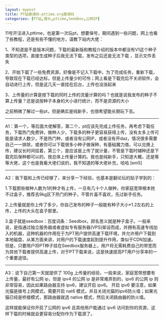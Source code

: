 ```yaml
---
layout: mypost
title: PT站邀请码-pttime.org邀请码
categories: [PT站,馒头,pttime,Seedbox,公网IP]
---
```


11号开注进入pttime，也是第一次玩pt，想要保号，期间遇到一些问题，网上也看了些教程，还是有些不懂的地方，请教下站内大佬：

1、不知道是不是版本问题，下载的最新版和教程介绍的版本中都没有V1这个种子类型的选项，直接生成种子后我无法下载，发布之后还是无法下载 ，显示文件丢失

2、开始下载了一些免费资源，好像是不记入下载中，为了完成任务，重新下载，导致现在下载已经达标，但是上传量少的可怜；网上看是下载完后不关闭软件，会自动进行上传，但是这几天一直挂在后台，上传也没涨起来

3、上传量的计算是按下载的同时上传的流量计算的吗？也就是说我发布的种子不算上传量？还是说按种子本身的大小进行统计，而不是资源的大小

之前稍微了解过一些pt，但是确实是纯新手，也很希望能长期玩下去。


---
A1：第一个，等后面大佬解答，第二个，pt应该先完成上传任务，再考虑下载任务，下载热门免费钟，做种人少，下载多的种子更容易获得上传，没有太多上传可能是请求人数少，不是热门种，或者没有公网IP，或者没有开daz，情况很多需要自己一一排除，或者你可以下载很多小种子做保种，有基础魔力值，可以兑换上传，建议长时间挂着，第三个，是应该是上传了就计量，不管是下载时辅种还是下载完后保种都可以的，按总体上传量计算的。我也是纯新手，只知道大概，还是等等大佬，这个也是我看大佬们说的，我不知道的等大佬补充，哈哈 [em5]

---
A2：我下载和上传已经够了，来分享一下经验，也基本是翻论坛的贴子学到的：

1.下载那些做种人数为1的种才有上传，一旦有几十个人做种，你家庭宽带根本抢不过盒子，推荐去9kg区下热门的种子，不管片喜不喜欢，先过新手任务。

2.上传量就是你上传了多少，你自己发布的种子一般能有种子大小*1.2左右的上传，上传的大头在盒子那里。

3.盒子就是seedbox：百度词条：Seedbox，顾名思义就是种子盒子。一般来说，是指通过独立服务器或者虚拟专有服务器(VPS)架设而成，并拥有高速专线加入的机器，这种机器的作用在于为PT用户提供高速下载环境，并允许用户下载到本地磁盘，从某方面来讲，对用户的下载速度起到提升作用，类似于CDN加速。但是，只要用户将PT种子挂在Seedbox服务器上，用户将无需耗费自己的带宽而为其他下载者提供高速上传，对于PT下载来说，这是快速提高PT用户分享率的一个重要途径。

---
A3：说下自己第一天就提供了 100g 上传量的经验，一般来说，家庭宽带想要有上传量，最好有公网 ip，但是 ipv4 的公网 ip 是非常难弄到的，ipv6 的公网 ip 则非常容易，因此如果路由器支持 ipv6，建议开启 ipv6。
开启 ipv6 要注意，如果光猫是拨号上网模式，需要开启 nat6 模式，并且关闭光猫的ipv6防火墙；如果光猫已经是桥接模式，那路由器就选 native 模式，然后关闭路由器的防火墙。

这样就能保证你开启了公网的 ipv6 且其他用户能通过 ipv6 访问到你的资源，这样下载的时候就会更容易分配你作为下载源了。